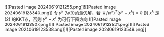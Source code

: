 ![[Pasted image 20240619121255.png]]![[Pasted image 20240619123340.png]]
令 $y^k$ 为(3)的最优解，若 $\nabla f (x^k)^T(y^k-x^k)=0$  则 $x^k$ 是 (2) 的KKT点，否则 $y^k-x^k$ 为可行下降方向
![[Pasted image 20240619123507.png]]![[Pasted image 20240619123521.png]]![[Pasted image 20240619123538.png]]![[Pasted image 20240619123549.png]]